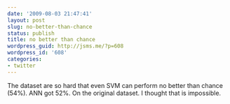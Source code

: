 ```yaml
---
date: '2009-08-03 21:47:41'
layout: post
slug: no-better-than-chance
status: publish
title: no better than chance
wordpress_guid: http://jsms.me/?p=608
wordpress_id: '608'
categories:
- twitter
---
```


The dataset are so hard that even SVM can perform no better than chance (54%). ANN got 52%. On the original dataset. I thought that is impossible.
